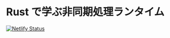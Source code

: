 # Rust で学ぶ非同期処理ランタイム

[![Netlify Status](https://api.netlify.com/api/v1/badges/f5deded7-71b7-46f0-bd2e-5c3c854bacfc/deploy-status)](https://app.netlify.com/sites/stupefied-wing-509aa6/deploys)

